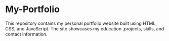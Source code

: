 # My-Portfolio
This repository contains my personal portfolio website built using HTML, CSS, and JavaScript. The site showcases my education ,projects, skills, and contact information.
